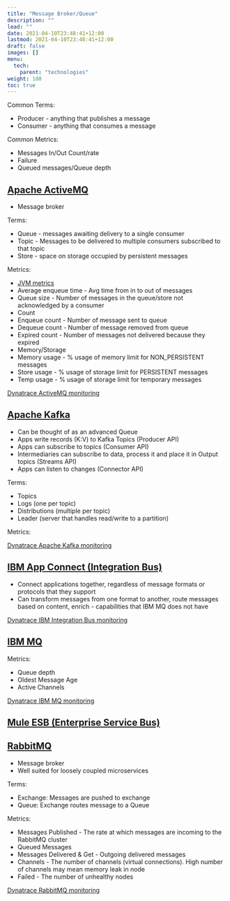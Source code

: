 ```yaml
---
title: "Message Broker/Queue"
description: ""
lead: ""
date: 2021-04-10T23:48:41+12:00
lastmod: 2021-04-10T23:48:41+12:00
draft: false
images: []
menu: 
  tech:
    parent: "technologies"
weight: 180
toc: true
---
```


Common Terms:
- Producer - anything that publishes a message
- Consumer - anything that consumes a message

Common Metrics: 
- Messages In/Out Count/rate
- Failure
- Queued messages/Queue depth

## [Apache ActiveMQ](https://activemq.apache.org/)

- Message broker

Terms:
- Queue - messages awaiting delivery to a single consumer
- Topic - Messages to be delivered to multiple consumers subscribed to that topic
- Store - space on storage occupied by persistent messages

Metrics:
- [JVM metrics](/tech/technologies/language/#java)
- Average enqueue time - Avg time from in to out of messages
- Queue size - Number of messages in the queue/store not acknowledged by a consumer
- Count
- Enqueue count - Number of message sent to queue
- Dequeue count - Number of message removed from queue
- Expired count - Number of messages not delivered because they expired
- Memory/Storage
- Memory usage - % usage of memory limit for NON_PERSISTENT messages
- Store usage - % usage of storage limit for PERSISTENT messages
- Temp usage - % usage of storage limit for temporary messages

[Dynatrace ActiveMQ monitoring](https://www.dynatrace.com/support/help/technology-support/application-software/other-technologies/supported-out-of-the-box/activemq/)

## [Apache Kafka](https://kafka.apache.org/)

- Can be thought of as an advanced Queue
- Apps write records (K:V) to Kafka Topics (Producer API)
- Apps can subscribe to topics (Consumer API)
- Intermediaries can subscribe to data, process it and place it in Output topics (Streams API)
- Apps can listen to changes (Connector API)

Terms: 
- Topics
- Logs (one per topic)
- Distributions (multiple per topic)
- Leader (server that handles read/write to a partition)

Metrics:


[Dynatrace Apache Kafka monitoring](https://www.dynatrace.com/support/help/shortlink/kafka)
 
## [IBM App Connect (Integration Bus)](https://www.ibm.com/docs/en/integration-bus)

- Connect applications together, regardless of message formats or protocols that they support
- Can transform messages from one format to another, route messages based on content, enrich - capabilities that IBM MQ does not have

[Dynatrace IBM Integration Bus monitoring](https://www.dynatrace.com/news/blog/get-out-of-the-box-visibility-into-your-ibm-integration-bus-beta/)

## [IBM MQ](https://www.ibm.com/products/mq)

Metrics:
- Queue depth
- Oldest Message Age
- Active Channels

[Dynatrace IBM MQ monitoring](https://www.dynatrace.com/support/help/shortlink/ibm_mq_activegate_extension)

## [Mule ESB (Enterprise Service Bus)](https://www.mulesoft.com/resources/esb/what-mule-esb)

## [RabbitMQ](https://www.rabbitmq.com/)

- Message broker
- Well suited for loosely coupled microservices

Terms:
- Exchange: Messages are pushed to exchange
- Queue: Exchange routes message to a Queue

Metrics:
- Messages Published - The rate at which messages are incoming to the RabbitMQ cluster
- Queued Messages
- Messages Delivered & Get - Outgoing delivered messages
- Channels - The number of channels (virtual connections). High number of channels may mean memory leak in node
- Failed - The number of unhealthy nodes

[Dynatrace RabbitMQ monitoring](https://www.dynatrace.com/support/help/technology-support/application-software/other-technologies/supported-out-of-the-box/rabbitmq/)